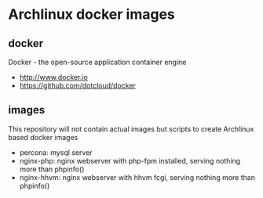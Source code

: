 Archlinux docker images
=======================

docker
------

Docker - the open-source application container engine

* http://www.docker.io
* https://github.com/dotcloud/docker

images
------

This repository will not contain actual images but scripts to create Archlinux based docker images

* percona: mysql server
* nginx-php: nginx webserver with php-fpm installed, serving nothing more than phpinfo()
* nginx-hhvm: nginx webserver with hhvm fcgi, serving nothing more than phpinfo()

